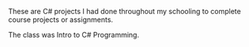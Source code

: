 These are C# projects I had done throughout my schooling to complete course projects or assignments. 

The class was Intro to C# Programming.
